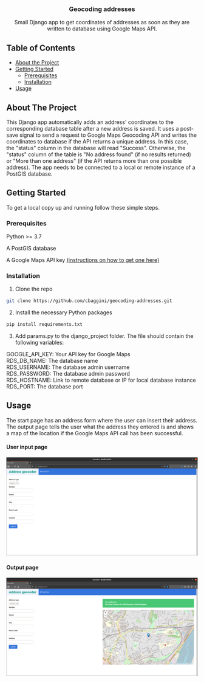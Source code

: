 
<p align="center">

  <h3 align="center">Geocoding addresses </h3>

  <p align="center">
    Small Django app to get coordinates of addresses as soon as they are written to database using Google Maps API.
  </p>
</p>



<!-- TABLE OF CONTENTS -->
## Table of Contents

* [About the Project](#about-the-project)
* [Getting Started](#getting-started)
  * [Prerequisites](#prerequisites)
  * [Installation](#installation)
* [Usage](#usage)


<!-- ABOUT THE PROJECT -->
## About The Project

This Django app automatically adds an address' coordinates to the corresponding database table after a new address is saved.
It uses a post-save signal to send a request to Google Maps Geocoding API and writes the coordinates to database if the API returns a unique address. In this case, the "status" column in the database will read "Success".
Otherwise, the "status" column of the table is "No address found" (if no results returned) or "More than one address" (if the API returns more than one possible address).
The app needs to be connected to a local or remote instance of a PostGIS database.


<!-- GETTING STARTED -->
## Getting Started

To get a local copy up and running follow these simple steps.

### Prerequisites

Python >= 3.7<br>

A PostGIS database<br>

A Google Maps API key [(instructions on how to get one here)](https://developers.google.com/maps/documentation/javascript/get-api-key)


### Installation

1. Clone the repo
```sh
git clone https://github.com/cbaggini/geocoding-addresses.git
```
2. Install the necessary Python packages
```sh
pip install requirements.txt
```
3. Add params.py to the django_project folder. The file should contain the following variables: <br>

GOOGLE_API_KEY: Your API key for Google Maps <br>
RDS_DB_NAME: The database name <br>
RDS_USERNAME: The database admin username <br>
RDS_PASSWORD: The database admin password <br>
RDS_HOSTNAME: Link to remote database or IP for local database instance <br>
RDS_PORT: The database port

<!-- USAGE EXAMPLES -->
## Usage

The start page has an address form where the user can insert their address.
The output page tells the user what the address they entered is and shows a map of the location if the Google Maps API call has been successful.

#### User input page

![alt text](https://github.com/cbaggini/geocoding-addresses/blob/master/user_input.png?raw=true)

#### Output page

![alt text](https://github.com/cbaggini/geocoding-addresses/blob/master/output.png?raw=true)
